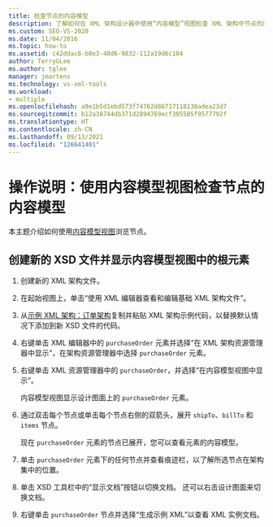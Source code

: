 ```yaml
---
title: 检查节点的内容模型
description: 了解如何在 XML 架构设计器中使用“内容模型”视图检查 XML 架构中节点的内容模型。
ms.custom: SEO-VS-2020
ms.date: 11/04/2016
ms.topic: how-to
ms.assetid: c42ddac8-b0e3-48d6-9832-112a19d6c104
author: TerryGLee
ms.author: tglee
manager: jmartens
ms.technology: vs-xml-tools
ms.workload:
- multiple
ms.openlocfilehash: a9e1b5d1ebd573f74762d86717118138adea23d7
ms.sourcegitcommit: b12a38744db371d2894769ecf305585f9577792f
ms.translationtype: HT
ms.contentlocale: zh-CN
ms.lasthandoff: 09/13/2021
ms.locfileid: "126641401"
---
```

# <a name="how-to-examine-the-content-model-of-nodes-by-using-the-content-model-view"></a>操作说明：使用内容模型视图检查节点的内容模型

本主题介绍如何使用[内容模型视图](../xml-tools/content-model-view.md)浏览节点。

## <a name="to-create-a-new-xsd-file-and-display-the-root-element-in-the-content-model-view"></a>创建新的 XSD 文件并显示内容模型视图中的根元素

1. 创建新的 XML 架构文件。

2. 在起始视图上，单击“使用 XML 编辑器查看和编辑基础 XML 架构文件”。

3. 从[示例 XML 架构：订单架构](../xml-tools/sample-xsd-file-purchase-order-schema.md)复制并粘贴 XML 架构示例代码，以替换默认情况下添加到新 XSD 文件的代码。

4. 右键单击 XML 编辑器中的 `purchaseOrder` 元素并选择“在 XML 架构资源管理器中显示”，在架构资源管理器中选择 `purchaseOrder` 元素。

5. 右键单击 XML 资源管理器中的 `purchaseOrder`，并选择“在内容模型视图中显示”。

     内容模型视图显示设计图面上的 `purchaseOrder` 元素。

6. 通过双击每个节点或单击每个节点右侧的双箭头，展开 `shipTo`、`billTo` 和 `items` 节点。

     现在 `purchaseOrder` 元素的节点已展开，您可以查看元素的内容模型。

7. 单击 `purchaseOrder` 元素下的任何节点并查看痕迹栏，以了解所选节点在架构集中的位置。

8. 单击 XSD 工具栏中的“显示文档”按钮以切换文档。 还可以右击设计图面来切换文档。

9. 右键单击 `purchaseOrder` 节点并选择“生成示例 XML”以查看 XML 实例文档。
